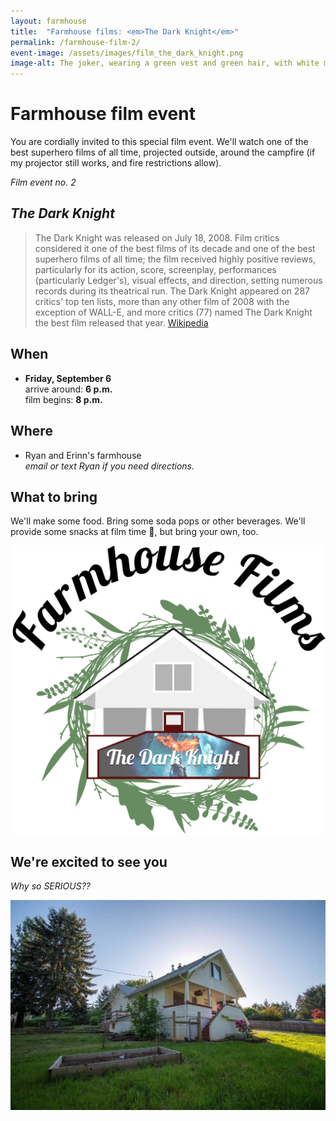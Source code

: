 ```yaml
---
layout: farmhouse
title:  "Farmhouse films: <em>The Dark Knight</em>"
permalink: /farmhouse-film-2/
event-image: /assets/images/film_the_dark_knight.png
image-alt: The joker, wearing a green vest and green hair, with white makeup and a pronounced red smile
---
```


# Farmhouse film event

You are cordially invited to this special film event. We'll watch one of the best superhero films of all time, projected outside, around the campfire (if my projector still works, and fire restrictions allow).

<em>Film event no. 2</em>

## <em>The Dark Knight</em>

> The Dark Knight was released on July 18, 2008. Film critics considered it one of the best films of its decade and one of the best superhero films of all time; the film received highly positive reviews, particularly for its action, score, screenplay, performances (particularly Ledger's), visual effects, and direction, setting numerous records during its theatrical run. The Dark Knight appeared on 287 critics' top ten lists, more than any other film of 2008 with the exception of WALL-E, and more critics (77) named The Dark Knight the best film released that year. [Wikipedia](https://en.m.wikipedia.org/wiki/The_Dark_Knight_(film))

## When

- **Friday, September 6**
<br> arrive around: **6 p.m.**
<br> film begins: **8 p.m.**


## Where
- Ryan and Erinn's farmhouse
<br><em>email or text Ryan if you need directions.</em>

## What to bring
We'll make some food. Bring some soda pops or other beverages. We'll provide some snacks at film time 🍿, but bring your own, too.

![The farmhouse logo, a botanical theme, with The Dark Knight projected in front](/assets/images/the-farmhouse-invite-film-darkknight.jpg)

## We're excited to see you

<em>Why so SERIOUS??</em>

![The Farmhouse in the gloaming](/assets/images/farmhouse.jpg)